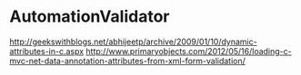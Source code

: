 # AutomationValidator
http://geekswithblogs.net/abhijeetp/archive/2009/01/10/dynamic-attributes-in-c.aspx
http://www.primaryobjects.com/2012/05/16/loading-c-mvc-net-data-annotation-attributes-from-xml-form-validation/
